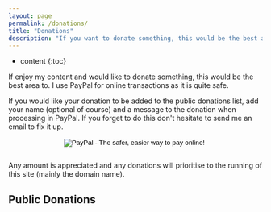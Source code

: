 ```yaml
---
layout: page
permalink: /donations/
title: "Donations"
description: "If you want to donate something, this would be the best area to"
---
```


* content
{:toc}

If enjoy my content and would like to donate something, this would be the best area to. I use PayPal for online transactions as it is quite safe.

If you would like your donation to be added to the public donations list, add your name (optional of course) and a message to the donation when processing in PayPal. If you forget to do this don't hesitate to send me an email to fix it up.

<div style="text-align: center;">
    <form action="https://www.paypal.com/cgi-bin/webscr" method="post" target="_top" style="display: inline-block;">
    <input type="hidden" name="cmd" value="_s-xclick">
    <input type="hidden" name="hosted_button_id" value="CG8P7ELK4RG26">
    <input type="image" src="https://www.paypalobjects.com/en_US/i/btn/btn_donateCC_LG.gif" border="0" name="submit" alt="PayPal - The safer, easier way to pay online!">
    <img alt="" border="0" src="https://www.paypalobjects.com/en_US/i/scr/pixel.gif" width="1" height="1">
    </form>
</div>

Any amount is appreciated and any donations will prioritise to the running of this site (mainly the domain name).

## Public Donations